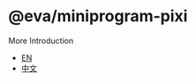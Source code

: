 # @eva/miniprogram-pixi

More Introduction

- [EN](https://eva.js.org)
- [中文](https://eva-engine.gitee.io)

